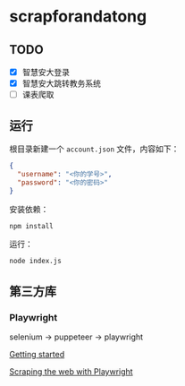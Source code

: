 # scrapforandatong

## TODO

- [x] 智慧安大登录
- [x] 智慧安大跳转教务系统
- [ ] 课表爬取

## 运行

根目录新建一个 `account.json` 文件，内容如下：
```json
{
  "username": "<你的学号>",
  "password": "<你的密码>"
}
```

安装依赖：
```sh
npm install
```

运行：
```sh
node index.js
```

## 第三方库

### Playwright

selenium -> puppeteer -> playwright

[Getting started](https://playwright.dev/docs/intro)

[Scraping the web with Playwright](https://www.scrapingbee.com/blog/playwright-web-scraping/)
